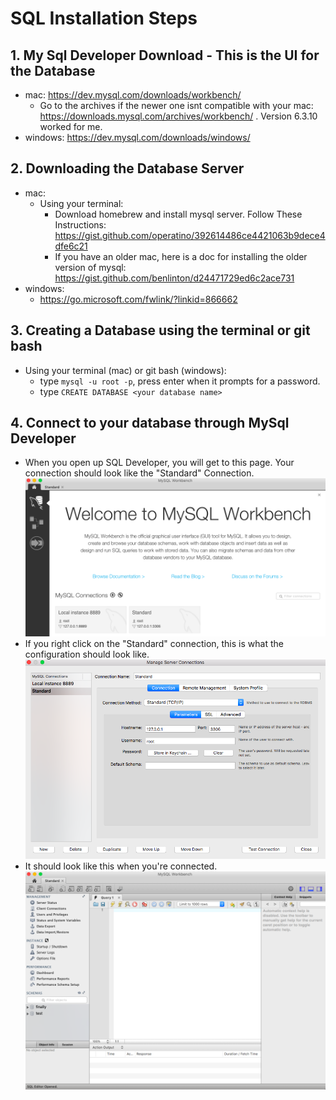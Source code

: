 # SQL Installation Steps

## 1. My Sql Developer Download - This is the UI for the Database
* mac: https://dev.mysql.com/downloads/workbench/
  * Go to the archives if the newer one isnt compatible with your mac: https://downloads.mysql.com/archives/workbench/ . Version 6.3.10 worked for me.
* windows: https://dev.mysql.com/downloads/windows/

## 2. Downloading the Database Server
* mac:
  * Using your terminal:
    * Download homebrew and install mysql server. Follow These Instructions: https://gist.github.com/operatino/392614486ce4421063b9dece4dfe6c21
    * If you have an older mac, here is a doc for installing the older version of mysql: https://gist.github.com/benlinton/d24471729ed6c2ace731
* windows:
  * https://go.microsoft.com/fwlink/?linkid=866662

## 3. Creating a Database using the terminal or git bash
  * Using your terminal (mac) or git bash (windows):
    * type ```mysql -u root -p```, press enter when it prompts for a password.
    * type ```CREATE DATABASE <your database name>```

## 4. Connect to your database through MySql Developer
* When you open up SQL Developer, you will get to this page. Your connection should look like the "Standard" Connection.
![home page](home.png "Home")
* If you right click on the "Standard" connection, this is what the configuration should look like.
![connection configuration](connection_configuration.png "Connection Configuration")
* It should look like this when you're connected.
![Connected](connected.png "Connected")
